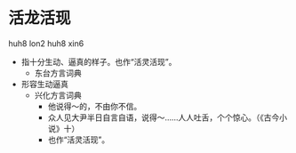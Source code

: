 



# 活龙活现
huh8 lon2 huh8 xin6
+ 指十分生动、逼真的样子。也作“活灵活现”。
  * 东台方言词典
+ 形容生动逼真
  * 兴化方言词典
    - 他说得～的，不由你不信。
    - 众人见大尹半日自言自语，说得～……人人吐舌，个个惊心。（《古今小说》十）
    - 也作“活灵活现”。
